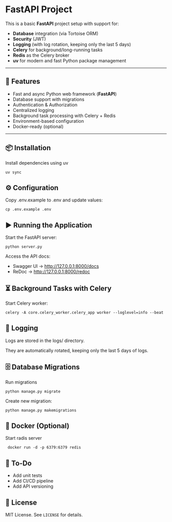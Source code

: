 # FastAPI Project

This is a basic **FastAPI** project setup with support for:

- **Database** integration (via Tortoise ORM)
- **Security** (JWT)
- **Logging** (with log rotation, keeping only the last 5 days)
- **Celery** for background/long-running tasks
- **Redis** as the Celery broker
- **uv** for modern and fast Python package management

---

## 🚀 Features

- Fast and async Python web framework (**FastAPI**)
- Database support with migrations
- Authentication & Authorization
- Centralized logging
- Background task processing with Celery + Redis
- Environment-based configuration
- Docker-ready (optional)

---

## 📦 Installation

Install dependencies using uv

```shell
uv sync
```

## ⚙️ Configuration

Copy .env.example to .env and update values:

```shell
cp .env.example .env
```

## ▶️ Running the Application

Start the FastAPI server:

```shell
python server.py
```

Access the API docs:

- Swagger UI → http://127.0.0.1:8000/docs
- ReDoc → http://127.0.0.1:8000/redoc

## ⏳ Background Tasks with Celery

Start Celery worker:

```shell
celery -A core.celery_worker.celery_app worker --loglevel=info --beat
```

## 📝 Logging

Logs are stored in the logs/ directory.

They are automatically rotated, keeping only the last 5 days of logs.

## 🗄 Database Migrations

Run migrations

```shell
python manage.py migrate
```

Create new migration:

```shell
python manage.py makemigrations
```

## 🐳 Docker (Optional)

Start radis server

```shell
 docker run -d -p 6379:6379 redis
```

## 📌 To-Do

- Add unit tests
- Add CI/CD pipeline
- Add API versioning

## 🏁 License

MIT License. See `LICENSE` for details.